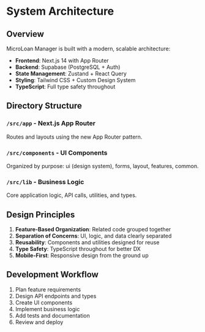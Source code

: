 # System Architecture

## Overview

MicroLoan Manager is built with a modern, scalable architecture:

- **Frontend**: Next.js 14 with App Router
- **Backend**: Supabase (PostgreSQL + Auth)
- **State Management**: Zustand + React Query
- **Styling**: Tailwind CSS + Custom Design System
- **TypeScript**: Full type safety throughout

## Directory Structure

### `/src/app` - Next.js App Router
Routes and layouts using the new App Router pattern.

### `/src/components` - UI Components
Organized by purpose: ui (design system), forms, layout, features, common.

### `/src/lib` - Business Logic
Core application logic, API calls, utilities, and types.

## Design Principles

1. **Feature-Based Organization**: Related code grouped together
2. **Separation of Concerns**: UI, logic, and data clearly separated
3. **Reusability**: Components and utilities designed for reuse
4. **Type Safety**: TypeScript throughout for better DX
5. **Mobile-First**: Responsive design from the ground up

## Development Workflow

1. Plan feature requirements
2. Design API endpoints and types
3. Create UI components
4. Implement business logic
5. Add tests and documentation
6. Review and deploy
